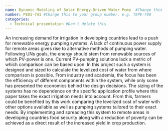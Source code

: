 ```yaml
---
name: Dynamic Modeling of Solar Energy-Driven Water Pump  #Change this to the name of your presentation 
number: PED1-741 #Change this to your group number, e.g. TEPE-700 
categories:
  - Technical presentation #Don't delete this 
---
```


An increasing demand for irrigation in developing countries lead to a push for renewable energy pumping systems. A lack of continuous power supply for remote areas gives rise to alternative methods of pumping water.  Following UNs goals, the energy should stem from renewable sources of which PV-power is one. Current PV-pumping solutions lack a metric of which comparison can be based upon. In this project such a system is designed and sized to calculate the levelized cost of water from where comparison is possible. From industry and academia, the focus has been the efficiency of different components within the system, while only some has presented the economics behind the design decisions. The sizing of the systems has no dependence on the specific application profile where this paper takes the exact irrigation needs into account. From this, farmers could be benefited by this work comparing the levelized cost of water with other options available as well as pumping systems tailored to their exact needs. By implementing and spreading this system to remote areas in developing countries food security along with a reduction of poverty can be achieved as a direct result of the increased yield in crop production.  